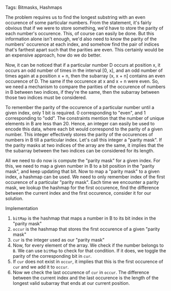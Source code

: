 Tags: Bitmasks, Hashmaps

The problem requires us to find the longest substring with an even occurence of some particular numbers. From the statement, it's 
fairly obvious that if we were to store something, we'd have to store the parity of each number's occurence. This, of course can easily be done. But this information alone isn't enough, we'd also need to know the parity of the numbers' occurence at each index, and somehow find 
the pair of indices that's farthest apart such that the parities are even. This certainly would be an expensive approach, how do we do better.

Now, it can be noticed that if a particular number D occurs at position x, it occurs an odd number of times in the interval [0, x], and an odd number of times again at a position x + n, then the subarray (x, x + n] contains an even occurence of D. The same if the occurence at x and x + n were even. So, we need a mechanism to compare the parities of the occurence of numbers in B between two indices, if they're the same, then the subarray between those two indices must be considered.

To remember the parity of the occurence of a particular number until a given index, only 1 bit is required. 0 corresponding to "even", and 1 corresponding to "odd". The constraints mention that the number of unique elements in B are less than 20. Hence, an integer can easily be
used to encode this data, where each bit would correspond to the parity of a given number. This integer effectively stores the parity of the occurences of numbers in B till a particular index. Let's call this integer a "parity mask". If the parity masks at two indices of the array are the same, it implies that the the subarray between the two indices can be considered for its length.

All we need to do now is compute the "parity mask" for a given index. For this, we need to map a given number in B to a bit position in the "parity mask", and keep updating that bit. Now to map a "parity mask" to a given index, a hashmap can be used. We need to only remember index of the first occurence of a particular "parity mask". Each time we encounter a parity mask, we lookup the hashmap for the first occurence, find the difference between the current index and the first occurence, consider it for our solution.

Implementation
1. `bitMap` is the hashmap that maps a number in B to its bit index in the "parity mask"
2. `occur` is the hashmap that stores the first occurence of a given "parity mask"
3. `cur` is the integer used as our "parity mask"
4. Now, for every element of the array. We check if the number belongs to `B`. We can use `bitMap` to check for that condition.
If it does, we toggle the parity of the corresponding bit in `cur`.
5. If `cur` does not exist in `occur`, it implies that this is the first occurence of `cur` and we add it to `occur`.
6. Now we check the last occurence of `cur` in `occur`. The difference between the current index and the last occurence
is the length of the longest valid subarray that ends at our current position.